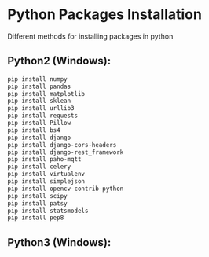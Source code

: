 # Python Packages Installation
Different methods for installing packages in python

## Python2 (Windows):

 ```bash
 pip install numpy 
 pip install pandas 
 pip install matplotlib 
 pip install sklean 
 pip install urllib3 
 pip install requests 
 pip install Pillow 
 pip install bs4 
 pip install django 
 pip install django-cors-headers 
 pip install django-rest_framework 
 pip install paho-mqtt 
 pip install celery 
 pip install virtualenv 
 pip install simplejson
 pip install opencv-contrib-python
 pip install scipy
 pip install patsy
 pip install statsmodels
 pip install pep8
 ```
 
 ## Python3 (Windows):
 ```bash
 
